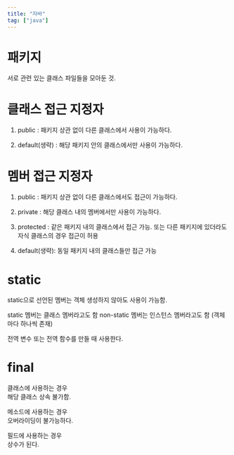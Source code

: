 ```yaml
---
title: "자바"
tag: ["java"]
---
```



# 패키지

서로 관련 있는 클래스 파일들을 모아둔 것. 

# 클래스 접근 지정자

1. public : 패키지 상관 없이 다른 클래스에서 사용이 가능하다.

2. default(생략) : 해당 패키지 안의 클래스에서만 사용이 가능하다.

# 멤버 접근 지정자

1. public : 패키지 상관 없이 다른 클래스에서도 접근이 가능하다.

2. private : 해당 클래스 내의 멤버에서만 사용이 가능하다.
  
3. protected : 같은 패키지 내의 클래스에서 접근 가능. 또는 다른 패키지에 있더라도 자식 클래스의 경우 접근이 허용

4. default(생략): 동일 패키지 내의 클래스들만 접근 가능

# static

static으로 선언된 멤버는 객체 생성하지 않아도 사용이 가능함.

static 멤버는 클래스 멤버라고도 함
non-static 멤버는 인스턴스 멤버라고도 함 (객체마다 하나씩 존재)


전역 변수 또는 전역 함수를 만들 때 사용한다.

# final

클래스에 사용하는 경우  
해당 클래스 상속 불가함.

메소드에 사용하는 경우  
오버라이딩이 불가능하다.

필드에 사용하는 경우  
상수가 된다.






